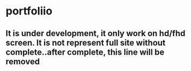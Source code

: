 # portfoliio
## It is under development, it only work on hd/fhd screen. It is not represent full site without complete..after complete, this line will be removed ##

